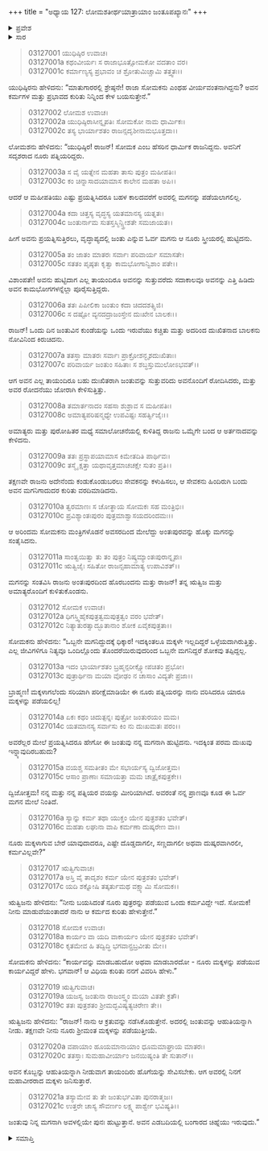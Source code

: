 +++
title = "ಅಧ್ಯಾಯ 127: ಲೋಮಶತೀರ್ಥಯಾತ್ರಾಯಾಂ ಜಂತೂಪಖ್ಯಾನಃ"
+++

<details><summary>ಪ್ರವೇಶ</summary>


।।   ಓಂ ಓಂ ನಮೋ ನಾರಾಯಣಾಯ।।   ಶ್ರೀ ವೇದವ್ಯಾಸಾಯ ನಮಃ ।।

ಶ್ರೀ ಕೃಷ್ಣದ್ವೈಪಾಯನ ವೇದವ್ಯಾಸ ವಿರಚಿತ  

**ಶ್ರೀ ಮಹಾಭಾರತ**

**ಆರಣ್ಯಕ ಪರ್ವ**

**ತೀರ್ಥಯಾತ್ರಾ ಪರ್ವ**

**ಅಧ್ಯಾಯ 127**

</details>


<details><summary>ಸಾರ</summary>

ರಾಜ ಸೋಮಕನಿಗೆ ವೃದ್ಧಾಪ್ಯದಲ್ಲಿ ಅವನ ನೂರು ಪತ್ನಿಯರಲ್ಲಿ ಜಂತು ಎಂಬ ಹೆಸರಿನ ಪುತ್ರನೋರ್ವನು ಜನಿಸಿದ್ದುದು; ಎಲ್ಲ ತಾಯಂದಿರೂ ಅವನನ್ನು ಮುದ್ದಿಸಿ ಬೆಳೆಸುವುದು; ಇರುವೆ ಕಚ್ಚಿ ಅತ್ತ ಜಂತುವನ್ನು ನೋಡಿ ಎಲ್ಲ ತಾಯಂದಿರೂ ರೋದನ ಮಾಡಿದುದನ್ನು ಕೇಳಿ ರೋಷಗೊಂಡ ರಾಜನು ಪುರೋಹಿತರಲ್ಲಿ “ಒಬ್ಬನೇ ಮಗನಿರುವುದಕ್ಕಿಂದ ಮಕ್ಕಳಿಲ್ಲದಿರುವುದೇ ಒಳ್ಳೆಯದು” ಎಂದು ಹೇಳಿ ನೂರು ಮಕ್ಕಳನ್ನು ಪಡೆಯುವ ವಿಧಾನ ಯಾವುದಾದರೂ ಇದೆಯೇ ಎಂದು ಕೇಳುವುದು (1-16). ಜಂತುವನ್ನು ಆಹುತಿಯನ್ನಾಗಿತ್ತು ಯಾಗಮಾಡಿ ಅದರ ಧೂಮವನ್ನು ರಾಜಪತ್ನಿಯರು ಸೇವಿಸಿದರೆ ನೂರು ಮಕ್ಕಳಾಗುತ್ತಾರೆ ಎಂದು ಋತ್ವಿಜರು ಸೂಚಿಸುವುದು (17-21).

</details>


> 03127001 ಯುಧಿಷ್ಠಿರ ಉವಾಚ।  
03127001a ಕಥಂವೀರ್ಯಃ ಸ ರಾಜಾಭೂತ್ಸೋಮಕೋ ವದತಾಂ ವರ।  
03127001c ಕರ್ಮಾಣ್ಯಸ್ಯ ಪ್ರಭಾವಂ ಚ ಶ್ರೋತುಮಿಚ್ಚಾಮಿ ತತ್ತ್ವತಃ।।

ಯುಧಿಷ್ಠಿರನು ಹೇಳಿದನು: “ಮಾತುಗಾರರಲ್ಲಿ ಶ್ರೇಷ್ಠನೇ! ರಾಜಾ ಸೋಮಕನು ಎಂಥಹ ವೀರ್ಯವಂತನಾಗಿದ್ದನು? ಅವನ ಕರ್ಮಗಳ ಮತ್ತು ಪ್ರಭಾವದ ಕುರಿತು ನಿನ್ನಿಂದ ಕೇಳ ಬಯಸುತ್ತೇನೆ.”

> 03127002 ಲೋಮಶ ಉವಾಚ।  
03127002a ಯುಧಿಷ್ಠಿರಾಸೀನ್ನೃಪತಿಃ ಸೋಮಕೋ ನಾಮ ಧಾರ್ಮಿಕಃ।  
03127002c ತಸ್ಯ ಭಾರ್ಯಾಶತಂ ರಾಜನ್ಸದೃಶೀನಾಮಭೂತ್ತದಾ।।

ಲೋಮಶನು ಹೇಳಿದನು: “ಯುಧಿಷ್ಠಿರ! ರಾಜನ್! ಸೋಮಕ ಎಂಬ ಹೆಸರಿನ ಧಾರ್ಮಿಕ ರಾಜನಿದ್ದನು. ಅವನಿಗೆ ಸದೃಶರಾದ ನೂರು ಪತ್ನಿಯರಿದ್ದರು.

> 03127003a ಸ ವೈ ಯತ್ನೇನ ಮಹತಾ ತಾಸು ಪುತ್ರಂ ಮಹೀಪತಿಃ।   
03127003c ಕಂ ಚಿನ್ನಾಸಾದಯಾಮಾಸ ಕಾಲೇನ ಮಹತಾ ಅಪಿ।।

ಆದರೆ ಆ ಮಹೀಪತಿಯು ಎಷ್ಟು ಪ್ರಯತ್ನಿಸಿದರೂ ಬಹಳ ಕಾಲದವರೆಗೆ ಅವರಲ್ಲಿ ಮಗನನ್ನು ಪಡೆಯಲಾಗಲಿಲ್ಲ.

> 03127004a ಕದಾ ಚಿತ್ತಸ್ಯ ವೃದ್ಧಸ್ಯ ಯತಮಾನಸ್ಯ ಯತ್ನತಃ।  
03127004c ಜಂತುರ್ನಾಮ ಸುತಸ್ತಸ್ಮಿನ್ಸ್ತ್ರೀಶತೇ ಸಮಜಾಯತ।।

ಹೀಗೆ ಅವನು ಪ್ರಯತ್ನಿಸುತ್ತಿರಲು, ವೃದ್ಧಾಪ್ಯದಲ್ಲಿ ಜಂತು ಎನ್ನುವ ಓರ್ವ ಮಗನು ಆ ನೂರು ಸ್ತ್ರೀಯರಲ್ಲಿ ಹುಟ್ಟಿದನು.

> 03127005a ತಂ ಜಾತಂ ಮಾತರಃ ಸರ್ವಾಃ ಪರಿವಾರ್ಯ ಸಮಾಸತೇ।  
03127005c ಸತತಂ ಪೃಷ್ಠತಃ ಕೃತ್ವಾ ಕಾಮಭೋಗಾನ್ವಿಶಾಂ ಪತೇ।।

ವಿಶಾಂಪತೇ! ಅವನು ಹುಟ್ಟಿದಾಗ ಎಲ್ಲ ತಾಯಂದಿರೂ ಅವನನ್ನು ಸುತ್ತುವರೆದು ಸದಾಕಾಲವೂ ಅವನನ್ನು ಎತ್ತಿ ಹಿಡಿದು ಅವನ ಕಾಮಭೋಗಗಳನ್ನೆಲ್ಲಾ ಪೂರೈಸುತ್ತಿದ್ದರು.

> 03127006a ತತಃ ಪಿಪೀಲಿಕಾ ಜಂತುಂ ಕದಾ ಚಿದದಶತ್ಸ್ಫಿಜಿ।   
03127006c ಸ ದಷ್ಟೋ ವ್ಯನದದ್ರಾಜಂಸ್ತೇನ ದುಃಖೇನ ಬಾಲಕಃ।।

ರಾಜನ್! ಒಂದು ದಿನ ಜಂತುವಿನ ಕುಂಡೆಯನ್ನು ಒಂದು ಇರುವೆಯು ಕಚ್ಚಿತು ಮತ್ತು ಅದರಿಂದ ದುಃಖಿತನಾದ ಬಾಲಕನು ನೋವಿನಿಂದ ಕಿರುಚಿದನು.

> 03127007a ತತಸ್ತಾ ಮಾತರಃ ಸರ್ವಾಃ ಪ್ರಾಕ್ರೋಶನ್ಭೃಶದುಃಖಿತಾಃ।  
03127007c ಪರಿವಾರ್ಯ ಜಂತುಂ ಸಹಿತಾಃ ಸ ಶಬ್ಧಸ್ತುಮುಲೋಽಭವತ್।।

ಆಗ ಅವನ ಎಲ್ಲ ತಾಯಂದಿರೂ ಬಹು ದುಃಖಿತರಾಗಿ ಜಂತುವನ್ನು ಸುತ್ತುವರಿದು ಅವನೊಂದಿಗೆ ರೋದಿಸಿದರು, ಮತ್ತು ಅವರ ರೋದನೆಯು ಜೋರಾಗಿ ಕೇಳಿಸುತ್ತಿತ್ತು.

> 03127008a ತಮಾರ್ತನಾದಂ ಸಹಸಾ ಶುಶ್ರಾವ ಸ ಮಹೀಪತಿಃ।  
03127008c ಅಮಾತ್ಯಪರಿಷನ್ಮಧ್ಯೇ ಉಪವಿಷ್ಟಃ ಸಹರ್ತ್ವಿಜೈಃ।।

ಅಮಾತ್ಯರು ಮತ್ತು ಪುರೋಹಿತರ ಮಧ್ಯೆ ಸಮಾಲೋಚನೆಯಲ್ಲಿ ಕುಳಿತಿದ್ದ ರಾಜನು ಒಮ್ಮೆಗೇ ಬಂದ ಆ ಅರ್ತನಾದವನ್ನು ಕೇಳಿದನು.

> 03127009a ತತಃ ಪ್ರಸ್ಥಾಪಯಾಮಾಸ ಕಿಮೇತದಿತಿ ಪಾರ್ಥಿವಃ।  
03127009c ತಸ್ಮೈ ಕ್ಷತ್ತಾ ಯಥಾವೃತ್ತಮಾಚಚಕ್ಷೇ ಸುತಂ ಪ್ರತಿ।।

ತಕ್ಷಣವೇ ರಾಜನು ಅದೇನೆಂದು ಕಂಡುಕೊಂಡುಬರಲು ಸೇವಕನನ್ನು ಕಳುಹಿಸಲು, ಆ ಸೇವಕನು ಹಿಂದಿರುಗಿ ಬಂದು ಅವನ ಮಗನಿಗಾದುದರ ಕುರಿತು ವರದಿಮಾಡಿದನು.

> 03127010a ತ್ವರಮಾಣಃ ಸ ಚೋತ್ಥಾಯ ಸೋಮಕಃ ಸಹ ಮಂತ್ರಿಭಿಃ।  
03127010c ಪ್ರವಿಶ್ಯಾಂತಃಪುರಂ ಪುತ್ರಮಾಶ್ವಾಸಯದರಿಂದಮಃ।।

ಆ ಅರಿಂದಮ ಸೋಮಕನು ಮಂತ್ರಿಗಳೊಡನೆ ಅವಸರದಿಂದ ಮೇಲೆದ್ದು ಅಂತಃಪುರವನ್ನು ಹೊಕ್ಕು ಮಗನನ್ನು ಸಂತೈಸಿದನು.

> 03127011a ಸಾಂತ್ವಯಿತ್ವಾ ತು ತಂ ಪುತ್ರಂ ನಿಷ್ಕ್ರಮ್ಯಾಂತಃಪುರಾನ್ನೃಪಃ।  
03127011c ಋತ್ವಿಜೈಃ ಸಹಿತೋ ರಾಜನ್ಸಹಾಮಾತ್ಯ ಉಪಾವಿಶತ್।।

ಮಗನನ್ನು ಸಂತವಿಸಿ ರಾಜನು ಅಂತಃಪುರದಿಂದ ಹೊರಬಂದನು ಮತ್ತು ರಾಜನ್! ತನ್ನ ಋತ್ವಿಜ ಮತ್ತು ಅಮಾತ್ಯರೊಂದಿಗೆ ಕುಳಿತುಕೊಂಡನು.

> 03127012 ಸೋಮಕ ಉವಾಚ।  
03127012a ಧಿಗಸ್ತ್ವಿಹೈಕಪುತ್ರತ್ವಮಪುತ್ರತ್ವಂ ವರಂ ಭವೇತ್।  
03127012c ನಿತ್ಯಾತುರತ್ವಾದ್ಭೂತಾನಾಂ ಶೋಕ ಏವೈಕಪುತ್ರತಾ।।

ಸೋಮಕನು ಹೇಳಿದನು: “ಒಬ್ಬನೇ ಮಗನಿದ್ದುದಕ್ಕೆ ಧಿಕ್ಕಾರ! ಇದಕ್ಕಿಂತಲೂ ಮಕ್ಕಳೇ ಇಲ್ಲದಿದ್ದರೆ ಒಳ್ಳೆಯದಾಗಿರುತ್ತಿತ್ತು. ಎಲ್ಲ ಜೀವಿಗಳಿಗೂ ನಿತ್ಯವೂ ಒಂದಿಲ್ಲೊಂದು ತೊಂದರೆಯಿರುವುದರಿಂದ ಒಬ್ಬನೇ ಮಗನಿದ್ದರೆ ಶೋಕವು ತಪ್ಪಿದ್ದಲ್ಲ.

> 03127013a ಇದಂ ಭಾರ್ಯಾಶತಂ ಬ್ರಹ್ಮನ್ಪರೀಕ್ಷ್ಯೋಪಚಿತಂ ಪ್ರಭೋ।  
03127013c ಪುತ್ರಾರ್ಥಿನಾ ಮಯಾ ವೋಢಂ ನ ಚಾಸಾಂ ವಿದ್ಯತೇ ಪ್ರಜಾ।।

ಬ್ರಾಹ್ಮಣ! ಮಕ್ಕಳಾಗಲೆಂದು ಸರಿಯಾಗಿ ಪರೀಕ್ಷೆಮಾಡಿಯೇ ಈ ನೂರು ಪತ್ನಿಯರನ್ನು ನಾನು ವರಿಸಿದರೂ ಯಾರೂ ಮಕ್ಕಳನ್ನು ಪಡೆಯಲಿಲ್ಲ!

> 03127014a ಏಕಃ ಕಥಂ ಚಿದುತ್ಪನ್ನಃ ಪುತ್ರೋ ಜಂತುರಯಂ ಮಮ।  
03127014c ಯತಮಾನಸ್ಯ ಸರ್ವಾಸು ಕಿಂ ನು ದುಃಖಮತಃ ಪರಂ।।

ಅವರೆಲ್ಲರ ಮೇಲೆ ಪ್ರಯತ್ನಿಸಿದರೂ ಹೇಗೋ ಈ ಜಂತುವು ನನ್ನ ಮಗನಾಗಿ ಹುಟ್ಟಿದನು. ಇದಕ್ಕಿಂತ ಪರಮ ದುಃಖವು ಇನ್ನ್ಯಾವುದಿರಬಹುದು?

> 03127015a ವಯಶ್ಚ ಸಮತೀತಂ ಮೇ ಸಭಾರ್ಯಸ್ಯ ದ್ವಿಜೋತ್ತಮ।  
03127015c ಆಸಾಂ ಪ್ರಾಣಾಃ ಸಮಾಯತ್ತಾ ಮಮ ಚಾತ್ರೈಕಪುತ್ರಕೇ।।

ದ್ವಿಜೋತ್ತಮ! ನನ್ನ ಮತ್ತು ನನ್ನ ಪತ್ನಿಯರ ವಯಸ್ಸು ಮೀರಿಯಾಗಿದೆ. ಅವರಂತೆ ನನ್ನ ಪ್ರಾಣವೂ ಕೂಡ ಈ ಓರ್ವ ಮಗನ ಮೇಲೆ ನಿಂತಿದೆ.

> 03127016a ಸ್ಯಾನ್ನು ಕರ್ಮ ತಥಾ ಯುಕ್ತಂ ಯೇನ ಪುತ್ರಶತಂ ಭವೇತ್।   
03127016c ಮಹತಾ ಲಘುನಾ ವಾಪಿ ಕರ್ಮಣಾ ದುಷ್ಕರೇಣ ವಾ।।

ನೂರು ಮಕ್ಕಳಾಗುವ ಬೇರೆ ಯಾವುದಾದರೂ, ಎಷ್ಟೇ ದೊಡ್ಡದಾಗಲೀ, ಸಣ್ಣದಾಗಲೀ ಅಥವಾ ದುಷ್ಕರವಾಗಿರಲೀ, ಕರ್ಮವಿಲ್ಲವೇ?”

> 03127017 ಋತ್ವಿಗುವಾಚ।  
03127017a ಅಸ್ತಿ ವೈ ತಾದೃಶಂ ಕರ್ಮ ಯೇನ ಪುತ್ರಶತಂ ಭವೇತ್।  
03127017c ಯದಿ ಶಕ್ನೋಷಿ ತತ್ಕರ್ತುಮಥ ವಕ್ಷ್ಯಾಮಿ ಸೋಮಕ।।

ಋತ್ವಿಜನು ಹೇಳಿದನು: “ನೀನು ಬಯಸಿದಂತೆ ನೂರು ಪುತ್ರರನ್ನು ಪಡೆಯುವ ಒಂದು ಕರ್ಮವಿದ್ದೇ ಇದೆ. ಸೋಮಕ! ನೀನು ಮಾಡುವೆಯಂತಾದರೆ ನಾನು ಆ ಕರ್ಮದ ಕುರಿತು ಹೇಳುತ್ತೇನೆ.”

> 03127018 ಸೋಮಕ ಉವಾಚ।  
03127018a ಕಾರ್ಯಂ ವಾ ಯದಿ ವಾಕಾರ್ಯಂ ಯೇನ ಪುತ್ರಶತಂ ಭವೇತ್।  
03127018c ಕೃತಮೇವ ಹಿ ತದ್ವಿದ್ಧಿ ಭಗವಾನ್ಪ್ರಬ್ರವೀತು ಮೇ।।

ಸೋಮಕನು ಹೇಳಿದನು: “ಕಾರ್ಯವನ್ನು ಮಾಡಬಹುದೋ ಅಥವಾ ಮಾಡಬಾರದೋ - ನೂರು ಮಕ್ಕಳನ್ನು ಪಡೆಯುವ ಕಾರ್ಯವಿದ್ದರೆ ಹೇಳು. ಭಗವಾನ್! ಆ ವಿಧಿಯ ಕುರಿತು ನನಗೆ ವಿವರಿಸಿ ಹೇಳು.”

> 03127019 ಋತ್ವಿಗುವಾಚ।  
03127019a ಯಜಸ್ವ ಜಂತುನಾ ರಾಜಂಸ್ತ್ವಂ ಮಯಾ ವಿತತೇ ಕ್ರತೌ।   
03127019c ತತಃ ಪುತ್ರಶತಂ ಶ್ರೀಮದ್ಭವಿಷ್ಯತ್ಯಚಿರೇಣ ತೇ।।

ಋತ್ವಿಜನು ಹೇಳಿದನು: “ರಾಜನ್! ನಾನು ಆ ಕ್ರತುವನ್ನು ನಡೆಸಿಕೊಡುತ್ತೇನೆ. ಅದರಲ್ಲಿ ಜಂತುವನ್ನು ಆಹುತಿಯನ್ನಾಗಿ ನೀಡು. ತಕ್ಷಣವೇ ನೀನು ನೂರು ಶ್ರೀಮಂತ ಮಕ್ಕಳನ್ನು ಪಡೆಯುತ್ತೀಯೆ.

> 03127020a ವಪಾಯಾಂ ಹೂಯಮಾನಾಯಾಂ ಧೂಮಮಾಘ್ರಾಯ ಮಾತರಃ।  
03127020c ತತಸ್ತಾಃ ಸುಮಹಾವೀರ್ಯಾಂ ಜನಯಿಷ್ಯಂತಿ ತೇ ಸುತಾನ್।।

ಅವನ ಕೊಬ್ಬನ್ನು ಆಹುತಿಯನ್ನಾಗಿ ನೀಡುವಾಗ ತಾಯಂದಿರು ಹೊಗೆಯನ್ನು ಸೇವಿಸಬೇಕು. ಆಗ ಅವರಲ್ಲಿ ನಿನಗೆ ಮಹಾವೀರರಾದ ಮಕ್ಕಳು ಜನಿಸುತ್ತಾರೆ.

> 03127021a ತಸ್ಯಾಮೇವ ತು ತೇ ಜಂತುರ್ಭವಿತಾ ಪುನರಾತ್ಮಜಃ।  
03127021c ಉತ್ತರೇ ಚಾಸ್ಯ ಸೌವರ್ಣಂ ಲಕ್ಷ್ಮ ಪಾರ್ಶ್ವೇ ಭವಿಷ್ಯತಿ।।

ಜಂತುವು ನಿನ್ನ ಮಗನಾಗಿ ಅವಳಲ್ಲಿಯೇ ಪುನಃ ಹುಟ್ಟುತ್ತಾನೆ. ಅವನ ಎಡಬದಿಯಲ್ಲಿ ಬಂಗಾರದ ಚಿಹ್ನೆಯು ಇರುವುದು.”

<details><summary>ಸಮಾಪ್ತಿ</summary>

ಇತಿ ಶ್ರೀ ಮಹಾಭಾರತೇ ಆರಣ್ಯಕಪರ್ವಣಿ ತೀರ್ಥಯಾತ್ರಾಪರ್ವಣಿ ಲೋಮಶತೀರ್ಥಯಾತ್ರಾಯಾಂ ಜಂತೂಪಖ್ಯಾನೇ ಸಪ್ತವಿಂಶತ್ಯಧಿಕಶತತಮೋಽಧ್ಯಾಯಃ।  
ಇದು ಮಹಾಭಾರತದ ಆರಣ್ಯಕಪರ್ವದಲ್ಲಿ ತೀರ್ಥಯಾತ್ರಾಪರ್ವದಲ್ಲಿ ಲೋಮಶತೀರ್ಥಯಾತ್ರೆಯಲ್ಲಿ ಜಂತೂಪಖ್ಯಾನದಲ್ಲಿ ನೂರಾಇಪ್ಪತ್ತೇಳನೆಯ ಅಧ್ಯಾಯವು.



</details>
